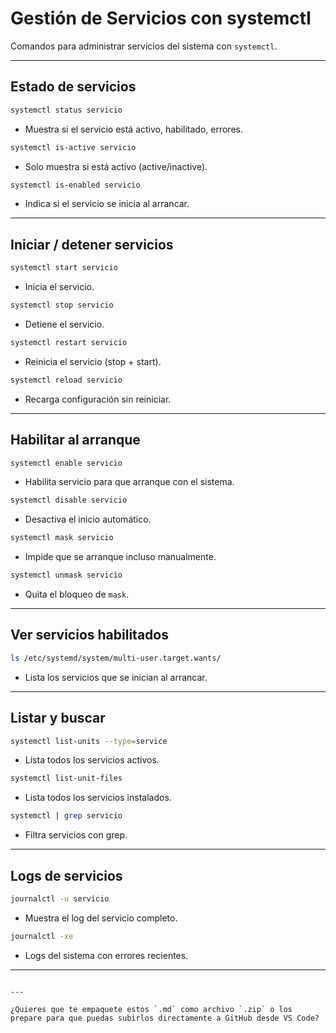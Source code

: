 # Gestión de Servicios con systemctl

Comandos para administrar servicios del sistema con `systemctl`.

---

## Estado de servicios

```bash
systemctl status servicio
````

* Muestra si el servicio está activo, habilitado, errores.

```bash
systemctl is-active servicio
```

* Solo muestra si está activo (active/inactive).

```bash
systemctl is-enabled servicio
```

* Indica si el servicio se inicia al arrancar.

---

## Iniciar / detener servicios

```bash
systemctl start servicio
```

* Inicia el servicio.

```bash
systemctl stop servicio
```

* Detiene el servicio.

```bash
systemctl restart servicio
```

* Reinicia el servicio (stop + start).

```bash
systemctl reload servicio
```

* Recarga configuración sin reiniciar.

---

## Habilitar al arranque

```bash
systemctl enable servicio
```

* Habilita servicio para que arranque con el sistema.

```bash
systemctl disable servicio
```

* Desactiva el inicio automático.

```bash
systemctl mask servicio
```

* Impide que se arranque incluso manualmente.

```bash
systemctl unmask servicio
```

* Quita el bloqueo de `mask`.

---

## Ver servicios habilitados

```bash
ls /etc/systemd/system/multi-user.target.wants/
```

* Lista los servicios que se inician al arrancar.

---

## Listar y buscar

```bash
systemctl list-units --type=service
```

* Lista todos los servicios activos.

```bash
systemctl list-unit-files
```

* Lista todos los servicios instalados.

```bash
systemctl | grep servicio
```

* Filtra servicios con grep.

---

## Logs de servicios

```bash
journalctl -u servicio
```

* Muestra el log del servicio completo.

```bash
journalctl -xe
```

* Logs del sistema con errores recientes.

---

```

---

¿Quieres que te empaquete estos `.md` como archivo `.zip` o los prepare para que puedas subirlos directamente a GitHub desde VS Code?
```
